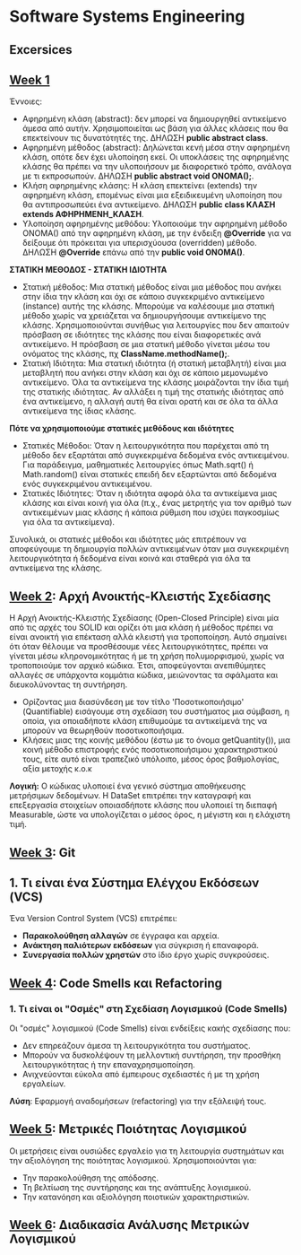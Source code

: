 # Software Systems Engineering

## Excersices

## [Week 1](./week1)

Έννοιες:
- Αφηρημένη κλάση (abstract): δεν μπορεί να δημιουργηθεί αντικείμενο άμεσα από αυτήν. Χρησιμοποιείται ως βάση για άλλες κλάσεις που θα επεκτείνουν τις δυνατότητές της. ΔΗΛΩΣΗ **public abstract class**.    
- Αφηρημένη μέθοδος (abstract): Δηλώνεται κενή μέσα στην αφηρημένη κλάση, οπότε δεν έχει υλοποίηση εκεί. Οι υποκλάσεις της αφηρημένης κλάσης θα πρέπει να την υλοποιήσουν με διαφορετικό τρόπο, ανάλογα με τι εκπροσωπούν. ΔΗΛΩΣΗ **public abstract void ΟΝΟΜΑ();**.   
- Κλήση αφηρημένης κλάσης: Η κλάση επεκτείνει (extends) την αφηρημένη κλάση, επομένως είναι μια εξειδικευμένη υλοποίηση που θα αντιπροσωπεύει ένα αντικείμενο. ΔΗΛΩΣΗ **public class ΚΛΑΣΗ extends ΑΦΗΡΗΜΕΝΗ_ΚΛΑΣΗ**.   
- Υλοποίηση αφηρημένης μεθόδου: Υλοποιούμε την αφηρημένη μέθοδο ΟΝΟΜΑ() από την αφηρημένη κλάση, με την ένδειξη **@Override** για να δείξουμε ότι πρόκειται για υπερισχύουσα (overridden) μέθοδο. ΔΗΛΩΣΗ **@Override** επάνω από την **public void ΟΝΟΜΑ()**.   

**ΣΤΑΤΙΚΗ ΜΕΘΟΔΟΣ - ΣΤΑΤΙΚΗ ΙΔΙΟΤΗΤΑ**

- Στατική μέθοδος: Μια στατική μέθοδος είναι μια μέθοδος που ανήκει στην ίδια την κλάση και όχι σε κάποιο συγκεκριμένο αντικείμενο (instance) αυτής της κλάσης. Μπορούμε να καλέσουμε μια στατική μέθοδο χωρίς να χρειάζεται να δημιουργήσουμε αντικείμενο της κλάσης. Χρησιμοποιούνται συνήθως για λειτουργίες που δεν απαιτούν πρόσβαση σε ιδιότητες της κλάσης που είναι διαφορετικές ανά αντικείμενο. Η πρόσβαση σε μια στατική μέθοδο γίνεται μέσω του ονόματος της κλάσης, πχ **ClassName.methodName();**.   
- Στατική Ιδιότητα: Μια στατική ιδιότητα (ή στατική μεταβλητή) είναι μια μεταβλητή που ανήκει στην κλάση και όχι σε κάποιο μεμονωμένο αντικείμενο. Όλα τα αντικείμενα της κλάσης μοιράζονται την ίδια τιμή της στατικής ιδιότητας. Αν αλλάξει η τιμή της στατικής ιδιότητας από ένα αντικείμενο, η αλλαγή αυτή θα είναι ορατή και σε όλα τα άλλα αντικείμενα της ίδιας κλάσης.

**Πότε να χρησιμοποιούμε στατικές μεθόδους και ιδιότητες**
- Στατικές Μέθοδοι: Όταν η λειτουργικότητα που παρέχεται από τη μέθοδο δεν εξαρτάται από συγκεκριμένα δεδομένα ενός αντικειμένου. Για παράδειγμα, μαθηματικές λειτουργίες όπως Math.sqrt() ή Math.random() είναι στατικές επειδή δεν εξαρτώνται από δεδομένα ενός συγκεκριμένου αντικειμένου.   
- Στατικές Ιδιότητες: Όταν η ιδιότητα αφορά όλα τα αντικείμενα μιας κλάσης και είναι κοινή για όλα (π.χ., ένας μετρητής για τον αριθμό των αντικειμένων μιας κλάσης ή κάποια ρύθμιση που ισχύει παγκοσμίως για όλα τα αντικείμενα).    

Συνολικά, οι στατικές μέθοδοι και ιδιότητες μάς επιτρέπουν να αποφεύγουμε τη δημιουργία πολλών αντικειμένων όταν μια συγκεκριμένη λειτουργικότητα ή δεδομένα είναι κοινά και σταθερά για όλα τα αντικείμενα της κλάσης.

## [Week 2](./week2): Αρχή Ανοικτής-Κλειστής Σχεδίασης

Η Αρχή Ανοικτής-Κλειστής Σχεδίασης (Open-Closed Principle) είναι μία από τις αρχές του SOLID και ορίζει ότι μια κλάση ή μέθοδος πρέπει να είναι ανοικτή για επέκταση αλλά κλειστή για τροποποίηση. Αυτό σημαίνει ότι όταν θέλουμε να προσθέσουμε νέες λειτουργικότητες, πρέπει να γίνεται μέσω κληρονομικότητας ή με τη χρήση πολυμορφισμού, χωρίς να τροποποιούμε τον αρχικό κώδικα. Έτσι, αποφεύγονται ανεπιθύμητες αλλαγές σε υπάρχοντα κομμάτια κώδικα, μειώνοντας τα σφάλματα και διευκολύνοντας τη συντήρηση.

* Ορίζοντας  μια  διασύνδεση  με  τον  τίτλο  'Ποσοτικοποιήσιμο'  (Quantifiable)  εισάγουμε  στη  σχεδίαση  του  συστήματος  μια  σύμβαση,  η  οποία,  για  οποιαδήποτε κλάση επιθυμούμε τα αντικείμενά της να μπορούν να θεωρηθούν ποσοτικοποιήσιμα.   
* Κλήσεις  μιας  της  κοινής  μεθόδου  (έστω  με  το  όνομα getQuantity()),  μια  κοινή  μέθοδο  επιστροφής  ενός  ποσοτικοποιήσιμου χαρακτηριστικού τους, είτε αυτό είναι τραπεζικό υπόλοιπο, μέσος όρος βαθμολογίας, αξία  μετοχής  κ.ο.κ

**Λογική:** Ο κώδικας υλοποιεί ένα γενικό σύστημα αποθήκευσης μετρήσιμων δεδομένων. Η DataSet επιτρέπει την καταγραφή και επεξεργασία στοιχείων οποιασδήποτε κλάσης που υλοποιεί τη διεπαφή Measurable, ώστε να υπολογίζεται ο μέσος όρος, η μέγιστη και η ελάχιστη τιμή.


## [Week 3](./week3): Git

## 1. Τι είναι ένα Σύστημα Ελέγχου Εκδόσεων (VCS)
Ένα Version Control System (VCS) επιτρέπει:
- **Παρακολούθηση αλλαγών** σε έγγραφα και αρχεία.   
- **Ανάκτηση παλιότερων εκδόσεων** για σύγκριση ή επαναφορά.   
- **Συνεργασία πολλών χρηστών** στο ίδιο έργο χωρίς συγκρούσεις.   

## [Week 4](./week4): Code Smells και Refactoring

### 1. Τι είναι οι "Οσμές" στη Σχεδίαση Λογισμικού (Code Smells)
Οι "οσμές" λογισμικού (Code Smells) είναι ενδείξεις κακής σχεδίασης που:
- Δεν επηρεάζουν άμεσα τη λειτουργικότητα του συστήματος.   
- Μπορούν να δυσκολέψουν τη μελλοντική συντήρηση, την προσθήκη λειτουργικότητας ή την επαναχρησιμοποίηση.   
- Ανιχνεύονται εύκολα από έμπειρους σχεδιαστές ή με τη χρήση εργαλείων.   

**Λύση**: Εφαρμογή αναδομήσεων (refactoring) για την εξάλειψή τους.

## [Week 5](./week5): Μετρικές Ποιότητας Λογισμικού

Οι μετρήσεις είναι ουσιώδες εργαλείο για τη λειτουργία συστημάτων και την αξιολόγηση της ποιότητας λογισμικού. Χρησιμοποιούνται για:

- Την παρακολούθηση της απόδοσης.   
- Τη βελτίωση της συντήρησης και της ανάπτυξης λογισμικού.   
- Την κατανόηση και αξιολόγηση ποιοτικών χαρακτηριστικών.   

## [Week 6](./week6): Διαδικασία Ανάλυσης Μετρικών Λογισμικού
